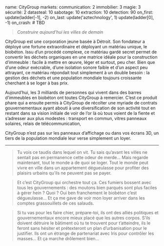 name: CityGroup
markets:
    communication: 2
    immobilier: 3
    magie: 3
    sécurité: 2
datasteal: 10
sabotage: 10
extraction: 10
detection: 90
on_first:
    update(ladder[-1], -2)
on_last:
    update('aztechnology', 1)
    update(ladder[0], -1)
on_crash:
    # TBD
    
> *Construire aujourd’hui les villes de demain*

CityGroup est une corporation jeune basée à Détroit. Son fondateur a déployé une fortune extraordinaire et déployant un matériau unique, le biobéton. Issu d’un procédé complexe, ce matériau gardé secret permet de convertir les déchets organiques en une matrice idéale pour la construction d’immeuble : facile à mettre en œuvre, léger et surtout, peu cher. Bien que d’une odeur exécrable, d’une isolation sonore faible et d’un aspect peu attrayant, ce matériau répondait tout simplement à un double besoin : la gestion des déchets et une population mondiale toujours croissante cherchant à se loger à bas prix. 


Aujourd’hui, les 3 milliards de personnes qui vivent dans des barres d’immeubles en biobéton ont toutes CityGroup à remercier. C’est ce produit phare qui a ensuite permis à CityGroup de récolter une myriade de contrats gouvernementaux ayant abouti à une diversification de son activité tout en restant dans sa vision initiale de voir de l’or là où tous voient de la fiente et s’adresser aux plus modestes : transport en commun, vitres panneaux solaires, relais de télécommunication, 


CityGroup n’est pas sur les panneaux d’affichage ou dans vos écrans 3D, un tiers de la population mondiale leur verse simplement un loyer.

---

>Tu vois ce taudis dans lequel on vit. Tu sais qu’avant les villes ne sentait pas en permanence cette odeur de merde… Mais regarde maintenant, tout le monde a de quoi se loger. Tout le monde peut vivre en ville dans un appartement dégueulasse pour profiter des plaisirs urbains qu’ils ne peuvent pas se payer. 

>Et c’est CityGroup qui orchestre tout ça. Ces fumiers bossent avec tous les gouvernements : des moutons bien parqués sont plus faciles à gérer hein ? Quoi ? Oui ben franchement le biobéton c’est dégueulasse… Et ça me gave de voir mon loyer arriver dans les comptes grassouillets de ces salauds. 

>Si tu vas pour les faire chier, prépare-toi, ils ont des alliés politiques et gouvernementaux encore mieux placé que les autres corpos. S’ils doivent détruire le bâtiment où tu te trouvent pour t’atteindre, ils le feront sans hésiter et prétexteront un plan d’urbanisation pour le justifier. Ils ont un étrange de partenariat avec Iris pour contrôler les masses… Et ça marche drôlement bien…
